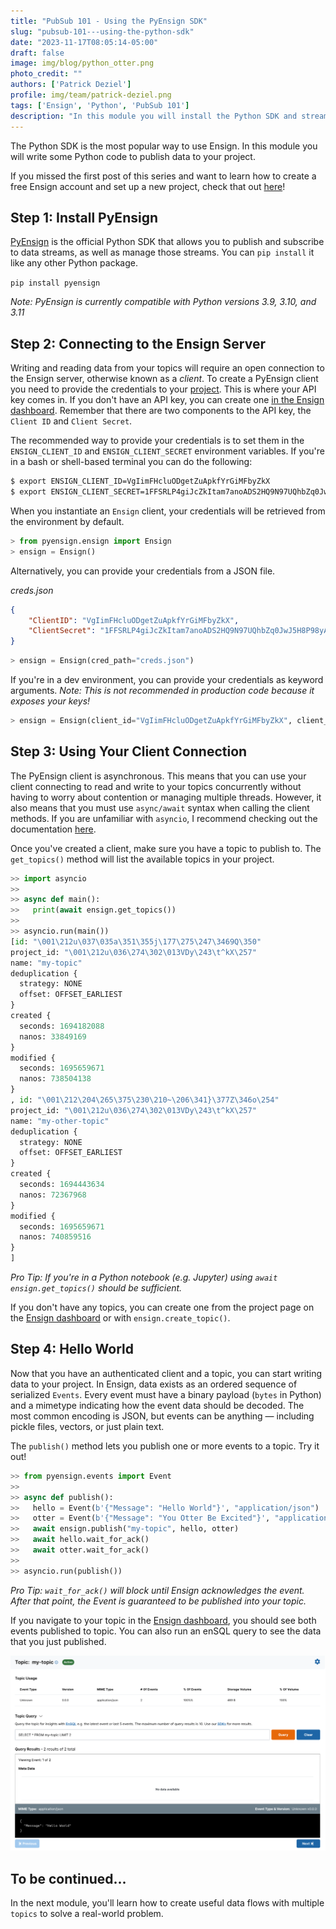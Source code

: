 ```yaml
---
title: "PubSub 101 - Using the PyEnsign SDK"
slug: "pubsub-101---using-the-python-sdk"
date: "2023-11-17T08:05:14-05:00"
draft: false
image: img/blog/python_otter.png
photo_credit: ""
authors: ['Patrick Deziel']
profile: img/team/patrick-deziel.png
tags: ['Ensign', 'Python', 'PubSub 101']
description: "In this module you will install the Python SDK and stream some data to Ensign."
---
```


The Python SDK is the most popular way to use Ensign. In this module you will write some Python code to publish data to your project.

If you missed the first post of this series and want to learn how to create a free Ensign account and set up a new project, check that out [here](https://rotational.io/blog/pubsub-101---creating-your-project/)!
<!--more-->

## Step 1: Install PyEnsign

[PyEnsign](https://pypi.org/project/pyensign/) is the official Python SDK that allows you to publish and subscribe to data streams, as well as manage those streams. You can `pip install` it like any other Python package.

`pip install pyensign`

_Note: PyEnsign is currently compatible with Python versions 3.9, 3.10, and 3.11_

## Step 2: Connecting to the Ensign Server

Writing and reading data from your topics will require an open connection to the Ensign server, otherwise known as a _client_. To create a PyEnsign client you need to provide the credentials to your [project](https://rotational.io/blog/pubsub-101---creating-your-project/). This is where your API key comes in. If you don't have an API key, you can create one [in the Ensign dashboard](https://rotational.app/). Remember that there are two components to the API key, the `Client ID` and `Client Secret`.

The recommended way to provide your credentials is to set them in the `ENSIGN_CLIENT_ID` and `ENSIGN_CLIENT_SECRET` environment variables. If you're in a bash or shell-based terminal you can do the following:

```bash
$ export ENSIGN_CLIENT_ID=VgIimFHcluODgetZuApkfYrGiMFbyZkX
$ export ENSIGN_CLIENT_SECRET=1FFSRLP4giJcZkItam7anoADS2HQ9N97UQhbZq0JwJ5H8P98yADM84xZm2wHMr18
```

When you instantiate an `Ensign` client, your credentials will be retrieved from the environment by default.

```python
> from pyensign.ensign import Ensign
> ensign = Ensign()
```

Alternatively, you can provide your credentials from a JSON file.

*creds.json*
```json
{
    "ClientID": "VgIimFHcluODgetZuApkfYrGiMFbyZkX",
    "ClientSecret": "1FFSRLP4giJcZkItam7anoADS2HQ9N97UQhbZq0JwJ5H8P98yADM84xZm2wHMr18"
}
```

```python
> ensign = Ensign(cred_path="creds.json")
```

If you're in a dev environment, you can provide your credentials as keyword arguments. *Note: This is not recommended in production code because it exposes your keys!*

```python
> ensign = Ensign(client_id="VgIimFHcluODgetZuApkfYrGiMFbyZkX", client_secret="1FFSRLP4giJcZkItam7anoADS2HQ9N97UQhbZq0JwJ5H8P98yADM84xZm2wHMr18")
```

## Step 3: Using Your Client Connection

The PyEnsign client is asynchronous. This means that you can use your client connecting to read and write to your topics concurrently without having to worry about contention or managing multiple threads. However, it also means that you must use `async/await` syntax when calling the client methods. If you are unfamiliar with `asyncio`, I recommend checking out the documentation [here](https://docs.python.org/3/library/asyncio.html).

Once you've created a client, make sure you have a topic to publish to. The `get_topics()` method will list the available topics in your project.

```python
>> import asyncio
>>
>> async def main():
>>   print(await ensign.get_topics())
>>
>> asyncio.run(main())
[id: "\001\212u\037\035a\351\355j\177\275\247\3469Q\350"
project_id: "\001\212u\036\274\302\013VDy\243\t^kX\257"
name: "my-topic"
deduplication {
  strategy: NONE
  offset: OFFSET_EARLIEST
}
created {
  seconds: 1694182088
  nanos: 33849169
}
modified {
  seconds: 1695659671
  nanos: 738504138
}
, id: "\001\212\204\265\375\230\210~\206\341}\377Z\346o\254"
project_id: "\001\212u\036\274\302\013VDy\243\t^kX\257"
name: "my-other-topic"
deduplication {
  strategy: NONE
  offset: OFFSET_EARLIEST
}
created {
  seconds: 1694443634
  nanos: 72367968
}
modified {
  seconds: 1695659671
  nanos: 740859516
}
]
```

_Pro Tip: If you're in a Python notebook (e.g. Jupyter) using `await ensign.get_topics()` should be sufficient._

If you don't have any topics, you can create one from the project page on the [Ensign dashboard](https://rotational.app) or with `ensign.create_topic()`.

## Step 4: Hello World

Now that you have an authenticated client and a topic, you can start writing data to your project. In Ensign, data exists as an ordered sequence of serialized `Events`. Every event must have a binary payload (`bytes` in Python) and a mimetype indicating how the event data should be decoded. The most common encoding is JSON, but events can be anything &mdash; including pickle files, vectors, or just plain text.

The `publish()` method lets you publish one or more events to a topic. Try it out!

```python
>> from pyensign.events import Event
>>
>> async def publish():
>>   hello = Event(b'{"Message": "Hello World"}', "application/json")
>>   otter = Event(b'{"Message": "You Otter Be Excited"}', "application/json")
>>   await ensign.publish("my-topic", hello, otter)
>>   await hello.wait_for_ack()
>>   await otter.wait_for_ack()
>>
>> asyncio.run(publish())
```

_Pro Tip: `wait_for_ack()` will block until Ensign acknowledges the event. After that point, the Event is guaranteed to be published into your topic._

If you navigate to your topic in the [Ensign dashboard](https://rotational.app), you should see both events published to topic. You can also run an enSQL query to see the data that you just published.

!["Published Events"](/img/blog/2023-11-09-pubsub-101---using-the-python-sdk/topic.png)

## To be continued...

In the next module, you'll learn how to create useful data flows with multiple `topics` to solve a real-world problem.